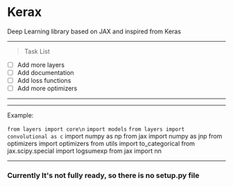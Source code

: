 # Kerax

Deep Learning library based on JAX and inspired from Keras



---
> Task List
- [ ] Add more layers
- [ ] Add documentation
- [ ] Add loss functions
- [ ] Add more optimizers 
---

---

Example:

`from layers import core\n`
`import models`
`from layers import convolutional as c`
import numpy as np
from jax import numpy as jnp
from optimizers import optimizers
from utils import to_categorical
from jax.scipy.special import logsumexp
from jax import nn

---


### Currently It's not fully ready, so there is no setup.py file
